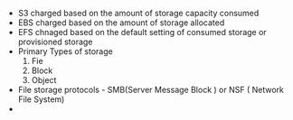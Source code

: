 - S3 charged based on the amount of storage capacity consumed
- EBS charged based on the amount of storage allocated
- EFS chnaged based on the default setting of consumed storage or provisioned storage
- Primary Types of storage
	1. Fie
	2. Block
	3. Object
- File storage protocols - SMB(Server Message Block ) or NSF ( Network File System)
- 
